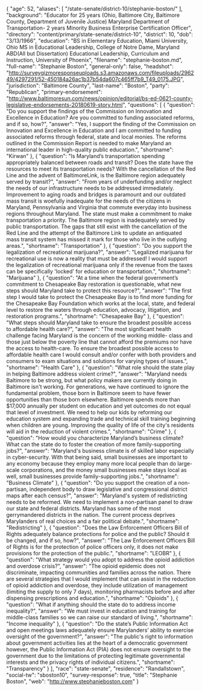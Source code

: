 {
  "age": 52,
  "aliases": [
    "/state-senate/district-10/stephanie-boston/"
  ],
  "background": "Educator for 25 years (Ohio, Baltimore City, Baltimore County, Department of Juvenile Justice) Maryland Department of Transportation- 2 years Minority Business Enterprise Certification Officer",
  "directory": "content/primary/state-senate/district-10",
  "district": 10,
  "dob": "3/13/1966",
  "education": "BS in Elementary Education, Miami University, Ohio MS in Educational Leadership, College of Notre Dame, Maryland ABD(All but Dissertation) Educational Leadership, Curriculum and Instruction, University of Phoenix",
  "filename": "stephanie-boston.md",
  "full-name": "Stephanie Boston",
  "general-only": false,
  "headshot": "http://surveygizmoresponseuploads.s3.amazonaws.com/fileuploads/296249/4297291/52-450184a26ac1b37b54da607c465ff7b9_T49_0175.JPG",
  "jurisdiction": "Baltimore County",
  "last-name": "Boston",
  "party": "Republican",
  "primary-endorsement": "http://www.baltimoresun.com/news/opinion/editorial/bs-ed-0621-county-legislative-endorsements-20180619-story.html",
  "questions": [
    {
      "question": "Do you support the findings of the Commission on Innovation and Excellence in Education? Are you committed to funding associated reforms, and if so, how?",
      "answer": "Yes, I support the finding of the Commission on Innovation and Excellence in Education and I am committed to funding associated reforms through federal, state and local monies. The reforms outlined in the Commission Report is needed to make Maryland an international leader in high-quality public education.",
      "shortname": "Kirwan"
    },
    {
      "question": "Is Maryland’s transportation spending appropriately balanced between roads and transit? Does the state have the resources to meet its transportation needs? With the cancellation of the Red Line and the advent of BaltimoreLink, is the Baltimore region adequately served by transit?",
      "answer": "From years of underfunding and/or neglect the needs of our infrastructure needs to be addressed immediately.  Improvement to aging roads and bridges is paramount and our outdated mass transit is woefully inadequate for the needs of the citizens in Maryland, Pennsylvania and Virginia that commute everyday  into business regions throughout Maryland.  The state must  make a commitment to make transportation a priority.  The Baltimore region is inadequately served by public transportation. The gaps that still exist with the cancellation of the Red Line and the attempt of the Baltimore Link to update an antiquated mass transit system has missed it mark for those who live in the outlying areas.",
      "shortname": "Transportation"
    },
    {
      "question": "Do you support the legalization of recreational marijuana?",
      "answer": "Legalized marijuana for recreational use is now a reality that must be addressed! I would support the legalization of recreational marijuana only if the revenue from the taxes can be specifically 'locked' for education or transportation.",
      "shortname": "Marijuana"
    },
    {
      "question": "At a time when the federal government’s commitment to Chesapeake Bay restoration is questionable, what new steps should Maryland take to protect this resource?",
      "answer": "The first step I would take to protect the Chesapeake Bay is to find more funding for the Chesapeake Bay Foundation which works at the local, state, and federal level to restore the waters through education, advocacy, litigation, and restoration programs.",
      "shortname": "Chesapeake Bay"
    },
    {
      "question": "What steps should Maryland take to ensure the broadest possible access to affordable health care?",
      "answer": "The most significant health challenge facing Maryland  is the concern of the working middle- class and those just below the poverty line that cannot afford the premiums nor have the access to health-care.  To ensure the broadest possible access to affordable health care I would  consult and/or confer with both providers and consumers to exam situations and solutions for varying types of issues.",
      "shortname": "Health Care"
    },
    {
      "question": "What role should the state play in helping Baltimore address violent crime?",
      "answer": "Maryland needs Baltimore to be strong, but what policy makers are currently doing in Baltimore isn't working. For generations, we have continued to ignore the fundamental problem, those born in Baltimore seem to have fewer opportunities than those born elsewhere. Baltimore spends more than $17,000 annually per student on education and yet outcomes do not equal that level of investment. We need to help our kids by reforming our education system and expanding trade and technical skill training beginning when children are young.  Improving the quality of life of the city's residents will aid in the reduction of violent crimes.",
      "shortname": "Crime"
    },
    {
      "question": "How would you characterize Maryland’s business climate? What can the state do to foster the creation of more family-supporting jobs?",
      "answer": "Maryland's business climate is of skilled labor especially in cyber-security.  With that being said, small businesses are important to any economy because they employ many more local people than do large-scale corporations, and the money small businesses make stays local as well, small businesses provide family-supporting jobs.",
      "shortname": "Business Climate"
    },
    {
      "question": "Do you support the creation of a non-partisan, independent body to draw legislative and congressional district maps after each census?",
      "answer": "Maryland's system of redistricting needs to be reformed. We need to implement a non-partisan panel to draw our state and federal districts. Maryland has some of the most gerrymandered districts in the nation. The current process deprives Marylanders of real choices and a fair political debate.",
      "shortname": "Redistricting"
    },
    {
      "question": "Does the Law Enforcement Officers Bill of Rights adequately balance protections for police and the public? Should it be changed, and if so, how?",
      "answer": "The Law Enforcement Officers Bill of Rights is for the protection of police officers only, it does not make provisions for the protection of the public.",
      "shortname": "LEOBR"
    },
    {
      "question": "What strategy would you adopt to address the opioid addiction and overdose crisis?",
      "answer": "The opioid epidemic does not discriminate, impacting communities and families across the nation. There are several strategies that I would implement that can assist in the reduction of opioid addiction and overdose, they include utilization of management (limiting the supply to only 7 days), monitoring pharmacists before and after dispensing prescriptions and education.",
      "shortname": "Opioids"
    },
    {
      "question": "What if anything should the state do to address income inequality?",
      "answer": "We must invest in education and training for middle-class families so we can raise our standard of living.",
      "shortname": "Income inequality"
    },
    {
      "question": "Do the state’s Public Information Act and open meetings laws adequately ensure Marylanders’ ability to exercise oversight of the government?",
      "answer": "The public's right to information about government activities lies at the heart of a democratic government however, the Public Information Act (PIA) does not ensure oversight to the government  due to the limitations of protecting legitimate governmental interests and the privacy rights of individual citizens.",
      "shortname": "Transparency"
    }
  ],
  "race": "state-senate",
  "residence": "Randallstown",
  "social-tw": "sboston10",
  "survey-response": true,
  "title": "Stephanie Boston",
  "web": "http://www.stephanieboston.com"
}
